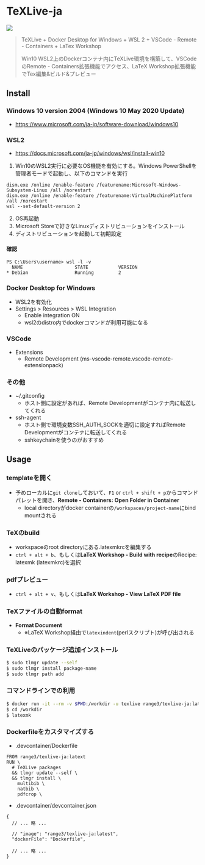 # TeXLive-ja
[![](https://images.microbadger.com/badges/image/range3/texlive-ja.svg)](https://microbadger.com/images/range3/texlive-ja "Get your own image badge on microbadger.com")

> TeXLive + Docker Desktop for Windows + WSL 2 + VSCode - Remote - Containers + LaTex Workshop
>
> Win10 WSL2上のDockerコンテナ内にTeXLive環境を構築して、VSCodeのRemote - Containers拡張機能でアクセス、LaTeX Workshop拡張機能でTex編集&ビルド&プレビュー

## Install
### Windows 10 version 2004 (Windows 10 May 2020 Update)
- https://www.microsoft.com/ja-jp/software-download/windows10
###  WSL2
- https://docs.microsoft.com/ja-jp/windows/wsl/install-win10

1. Win10のWSL2実行に必要なOS機能を有効にする。Windows PowerShellを管理者モードで起動し、以下のコマンドを実行
```
dism.exe /online /enable-feature /featurename:Microsoft-Windows-Subsystem-Linux /all /norestart
dism.exe /online /enable-feature /featurename:VirtualMachinePlatform /all /norestart
wsl --set-default-version 2
```
2. OS再起動
3. Microsoft Storeで好きなLinuxディストリビューションをインストール
4. ディストリビューションを起動して初期設定

#### 確認
```
PS C:\Users\username> wsl -l -v
  NAME                   STATE           VERSION
* Debian                 Running         2
```

### Docker Desktop for Windows
- WSL2を有効化
- Settings > Resources > WSL Integration
  - Enable integration ON 
  - wsl2のdistro内でdockerコマンドが利用可能になる

### VSCode
- Extensions
  - Remote Development (ms-vscode-remote.vscode-remote-extensionpack)

### その他
- ~/.gitconfig
  - ホスト側に設定があれば、Remote Developmentがコンテナ内に転送してくれる
- ssh-agent
  - ホスト側で環境変数SSH_AUTH_SOCKを適切に設定すればRemote Developmentがコンテナに転送してくれる
  - sshkeychainを使うのがおすすめ

## Usage
### templateを開く
- 予めローカルに`git clone`しておいて、`F1` or `ctrl + shift + p`からコマンドパレットを開き、**Remote - Containers: Open Folder in Container**
  - local directoryがdocker containerの`/workspaces/project-name`にbind mountされる

### TeXのbuild
- workspaceのroot directoryにある.latexmkrcを編集する
- `ctrl + alt + b`、もしくは**LaTeX Workshop - Build with recipe**のRecipe: latexmk (latexmkrc)を選択

### pdfプレビュー
- `ctrl + alt + v`、もしくは**LaTeX Workshop - View LaTeX PDF file**

### TeXファイルの自動format
- **Format Document**
  - ※LaTeX Workshop経由で`latexindent`(perlスクリプト)が呼び出される

### TeXLiveのパッケージ追加インストール
```bash
$ sudo tlmgr update --self
$ sudo tlmgr install package-name
$ sudo tlmgr path add
```

### コマンドラインでの利用
```bash
$ docker run -it --rm -v $PWD:/workdir -u texlive range3/texlive-ja:latest /bin/bash
$ cd /workdir
$ latexmk
```

### Dockerfileをカスタマイズする
- .devcontainer/Dockerfile
```docker
FROM range3/texlive-ja:latext
RUN \
  # TeXLive packages
  && tlmgr update --self \
  && tlmgr install \
    multibib \
    natbib \
    pdfcrop \
```
- .devcontainer/devcontainer.json
```json5
{
  // ... 略 ...
  
  // "image": "range3/texlive-ja:latest",
  "dockerFile": "Dockerfile",

  // ... 略 ...
}
```
